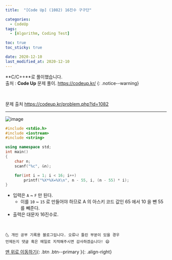 ```yaml
---
title:  "[Code Up] (1082) 16진수 구구단" 

categories:
  - CodeUp
tags:
  - [Algorithm, Coding Test]

toc: true
toc_sticky: true

date: 2020-12-10
last_modified_at: 2020-12-10
---
```


**C/C++**로 풀이했습니다.  
출처 : **Code Up** 문제 풀이. <https://codeup.kr/>
{: .notice--warning}

<br>

문제 출처 <https://codeup.kr/problem.php?id=1082>
***

![image](https://user-images.githubusercontent.com/42318591/101648065-caefc900-3a7c-11eb-8737-e5468e57952e.png)

```cpp
#include <stdio.h>
#include <iostream>
#include <string>

using namespace std;
int main()
{
    char n;
    scanf("%c", &n);

    for(int i = 1; i < 16; i++)
        printf("%X*%X=%X\n", n - 55, i, (n - 55) * i);
}
```

- 입력은 `A` ~ `F` 만 된다.
  - 이를 `10` ~ `15` 로 만들어야 하므로 A 의 아스키 코드 값인 65 에서 10 을 뺀 55를 빼준다.
- 출력은 대문자 16진수로.

<br>

    🌜 개인 공부 기록용 블로그입니다. 오류나 틀린 부분이 있을 경우 
    언제든지 댓글 혹은 메일로 지적해주시면 감사하겠습니다! 😄

[맨 위로 이동하기](#){: .btn .btn--primary }{: .align-right}